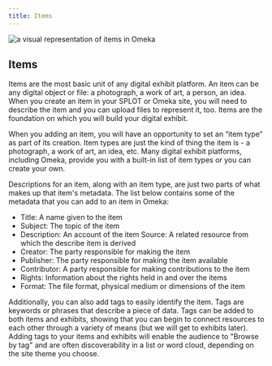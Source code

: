 ```yaml
---
title: Items
---
```


<img src="/course-in-a-box/img/omeka_items.png" alt="a visual representation of items in Omeka" class="img-fluid">

## Items

Items are the most basic unit of any digital exhibit platform. An item can be any digital object or file: a photograph, a work of art, a person, an idea. When you create an item in your SPLOT or Omeka site, you will need to describe the item and you can upload files to represent it, too. Items are the foundation on which you will build your digital exhibit.

When you adding an item, you will have an opportunity to set an “item type” as part of its creation. Item types are just the kind of thing the item is - a photograph, a work of art, an idea, etc. Many digital exhibit platforms, including Omeka, provide you with a built-in list of item types or you can create your own.

Descriptions for an item, along with an item type, are just two parts of what makes up that item's metadata. The list below contains some of the metadata that you can add to an item in Omeka:

- Title: A name given to the item
- Subject: The topic of the item
- Description: An account of the item
Source: A related resource from which the describe item is derived
- Creator: The party responsible for making the item
- Publisher: The party responsible for making the item available
- Contributor: A party responsible for making contributions to the item
- Rights: Information about the rights held in and over the items
- Format: The file format, physical medium or dimensions of the item

Additionally, you can also add tags to easily identify the item. Tags are keywords or phrases that describe a piece of data. Tags can be added to both items and exhibits, showing that you can begin to connect resources to each other through a variety of means (but we will get to exhibits later). Adding tags to your items and exhibits will enable the audience to "Browse by tag" and are often discoverability in a list or word cloud, depending on the site theme you choose.
